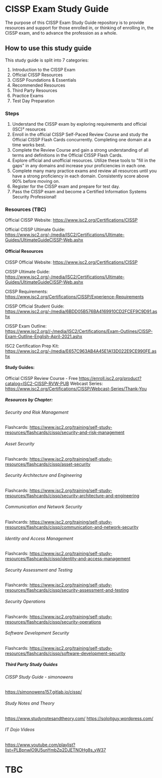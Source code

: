 # CISSP Exam Study Guide
The purpose of this CISSP Exam Study Guide repository is to provide resources and support for those enrolled in, or thinking of enrolling in, the CISSP exam, and to advance the profession as a whole.

## How to use this study guide
This study guide is split into 7 categories: 
1. Introduction to the CISSP Exam
2. Official CISSP Resources
3. CISSP Foundations & Essentials
4. Recommended Resources
5. Third Party Resources
6. Practice Exams
7. Test Day Preparation

### Steps
1. Understand the CISSP exam by exploring requirements and official (ISC)² resources
2. Enroll in the official CISSP Self-Paced Review Course and study the Official CISSP Flash Cards concurrently. Completing one domain at a time works best.
3. Complete the Review Course and gain a strong understanding of all terms and definitions in the Official CISSP Flash Cards.
4. Explore official and unofficial resources. Utilize these tools to "fill in the gaps" in any domains and increase your proficiencies in each one.
5. Complete many many practice exams and review all resources until you have a strong proficiency in each domain. Consistently score above 90% before moving on.
6. Register for the CISSP exam and prepare for test day.
7. Pass the CISSP exam and become a Certified Information Systems Security Professional!

### Resources (TBC)
Official CISSP Website: https://www.isc2.org/Certifications/CISSP

Official CISSP Ultimate Guide: https://www.isc2.org/-/media/ISC2/Certifications/Ultimate-Guides/UltimateGuideCISSP-Web.ashx

#### Official Resources
CISSP Official Website: https://www.isc2.org/Certifications/CISSP

CISSP Ultimate Guide: https://www.isc2.org/-/media/ISC2/Certifications/Ultimate-Guides/UltimateGuideCISSP-Web.ashx

CISSP Requirements: https://www.isc2.org/Certifications/CISSP/Experience-Requirements

CISSP Official Student Guide: https://www.isc2.org/-/media/6BDD05B576BA4169910CD2FCEF9C9D91.ashx

CISSP Exam Outline: https://www.isc2.org//-/media/ISC2/Certifications/Exam-Outlines/CISSP-Exam-Outline-English-April-2021.ashx

ISC2 Certification Prep Kit: https://www.isc2.org/-/media/E657C963AB4A45E1A13D022E9CE990FE.ashx

#### Study Guides:
Official CISSP Review Course - Free
https://enroll.isc2.org/product?catalog=ISC2-CISSP-RVW-PUB
Webcast Series:
https://www.isc2.org/Certifications/CISSP/Webcast-Series/Thank-You
##### Resources by Chapter:
###### Security and Risk Management
Flashcards:
https://www.isc2.org/training/self-study-resources/flashcards/cissp/security-and-risk-management
###### Asset Security
Flashcards:
https://www.isc2.org/training/self-study-resources/flashcards/cissp/asset-security
###### Security Architecture and Engineering
Flashcards:
https://www.isc2.org/training/self-study-resources/flashcards/cissp/security-architecture-and-engineering
###### Communication and Network Security 
Flashcards:
https://www.isc2.org/training/self-study-resources/flashcards/cissp/communication-and-network-security
###### Identity and Access Management
Flashcards:
https://www.isc2.org/training/self-study-resources/flashcards/cissp/identity-and-access-management
###### Security Assessment and Testing
Flashcards:
https://www.isc2.org/training/self-study-resources/flashcards/cissp/security-assessment-and-testing
###### Security Operations
Flashcards:
https://www.isc2.org/training/self-study-resources/flashcards/cissp/security-operations
###### Software Development Security
Flashcards:
https://www.isc2.org/training/self-study-resources/flashcards/cissp/software-development-security
##### Third Party Study Guides
###### CISSP Study Guide - simonowens
https://simonowens157.gitlab.io/cissp/
###### Study Notes and Theory
https://www.studynotesandtheory.com/
https://soloitguy.wordpress.com/
###### IT Dojo Videos
https://www.youtube.com/playlist?list=PLBpnwlO9U5unYmbZp2DJETNOHg8s_yW37

# TBC
